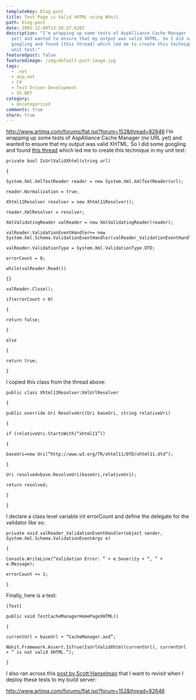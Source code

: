 ```yaml
---
templateKey: blog-post
title: Test Page is Valid XHTML using NUnit
path: blog-post
date: 2005-12-09T13:58:57.620Z
description: "I’m wrapping up some tests of AspAlliance Cache Manager (no URL
  yet) and wanted to ensure that my output was valid XHTML. So I did some
  googling and found [this thread] which led me to create this technique in my
  unit test:"
featuredpost: false
featuredimage: /img/default-post-image.jpg
tags:
  - .net
  - asp.net
  - C#
  - Test Driven Development
  - VS.NET
category:
  - Uncategorized
comments: true
share: true
---
```

<!--StartFragment-->

<http://www.artima.com/forums/flat.jsp?forum=152&thread=82646> I’m wrapping up some tests of AspAlliance Cache Manager (no URL yet) and wanted to ensure that my output was valid XHTML. So I did some googling and found [this thread](http://www.dotnet247.com/247reference/msgs/57/288422.aspx) which led me to create this technique in my unit test:

```
private bool IsUrlValidXhtml(string url)

{

System.Xml.XmlTextReader reader = new System.Xml.XmlTextReader(url);

reader.Normalization = true;

Xhtml11Resolver resolver = new Xhtml11Resolver();

reader.XmlResolver = resolver;

XmlValidatingReader valReader = new XmlValidatingReader(reader);

valReader.ValidationEventHandler+= new System.Xml.Schema.ValidationEventHandler(valReader_ValidationEventHandler);

valReader.ValidationType = System.Xml.ValidationType.DTD;

errorCount = 0;

while(valReader.Read())

{}

valReader.Close();

if(errorCount > 0)

{

return false;

}

else

{

return true;

}
```



I copied this class from the thread above:

```
public class Xhtml11Resolver:XmlUrlResolver

{

public override Uri ResolveUri(Uri baseUri, string relativeUri)

{

if (relativeUri.StartsWith(“xhtml11”))

{

baseUri=new Uri(“http://www.w3.org/TR/xhtml11/DTD/xhtml11.dtd”);

}

Uri resolved=base.ResolveUri(baseUri,relativeUri);

return resolved;

}

}
```

I declare a class level variable int errorCount and define the delegate for the validator like so:

```
private void valReader_ValidationEventHandler(object sender, System.Xml.Schema.ValidationEventArgs e)

{

Console.WriteLine(“Validation Error: ” + e.Severity + “, ” + e.Message);

errorCount += 1;

}
```

Finally, here is a test:

```
[Test]

public void TestCacheManagerHomePageXHTML()

{

currentUrl = baseUrl + “CacheManager.axd”;

NUnit.Framework.Assert.IsTrue(IsUrlValidXhtml(currentUrl), currentUrl + ” is not valid XHTML.”);

}
```

I also ran across this [post by Scott Hanselman](http://www.artima.com/forums/flat.jsp?forum=152&thread=82646) that I want to revisit when I deploy these tests to my build server:

<http://www.artima.com/forums/flat.jsp?forum=152&thread=82646>

<!--EndFragment-->